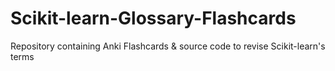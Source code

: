 # Scikit-learn-Glossary-Flashcards
Repository containing Anki Flashcards &amp; source code to revise Scikit-learn's terms
